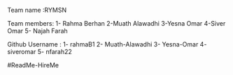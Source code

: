 

Team name :RYMSN

Team members:
1- Rahma Berhan
2-Muath Alawadhi
3-Yesna Omar
4-Siver Omar
5- Najah Farah

Github Username :
1- rahmaB1
2- Muath-Alawadhi
3- Yesna-Omar
4- siveromar
5- nfarah22

#ReadMe-HireMe
